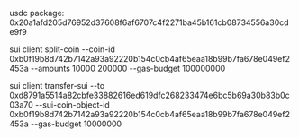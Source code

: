 usdc package: 0x20a1afd205d76952d37608f6af6707c4f2271ba45b161cb08734556a30cde9f9


sui client split-coin --coin-id 0xb0f19b8d742b7142a93a92220b154c0cb4af65eaa18b99b7fa678e049ef2453a --amounts 10000 200000 --gas-budget 100000000

sui client transfer-sui --to 0xd8791a5514a82cbfe33882616ed619dfc268233474e6bc5b69a30b83b0c03a70 --sui-coin-object-id 0xb0f19b8d742b7142a93a92220b154c0cb4af65eaa18b99b7fa678e049ef2453a --gas-budget 10000000
